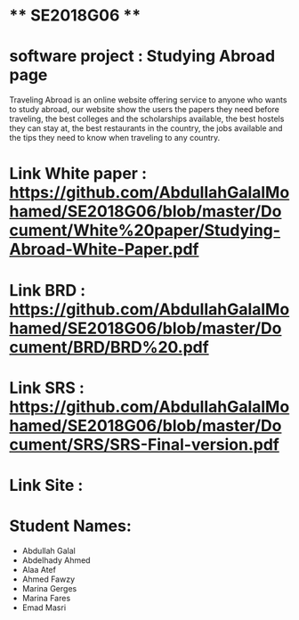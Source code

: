 # ** SE2018G06 **

# software project : Studying Abroad page
Traveling Abroad is an online website offering service to anyone who wants to study abroad, our
website show the users the papers they need before traveling, the best colleges and the scholarships
available, the best hostels they can stay at, the best restaurants in the country, the jobs available and
the tips they need to know when traveling to any country. 

# Link White paper : https://github.com/AbdullahGalalMohamed/SE2018G06/blob/master/Document/White%20paper/Studying-Abroad-White-Paper.pdf

# Link BRD : https://github.com/AbdullahGalalMohamed/SE2018G06/blob/master/Document/BRD/BRD%20.pdf

# Link SRS : https://github.com/AbdullahGalalMohamed/SE2018G06/blob/master/Document/SRS/SRS-Final-version.pdf

# Link Site : 

# Student Names:
* Abdullah Galal
* Abdelhady Ahmed 
* Alaa Atef
* Ahmed Fawzy
* Marina Gerges
* Marina Fares
* Emad Masri
